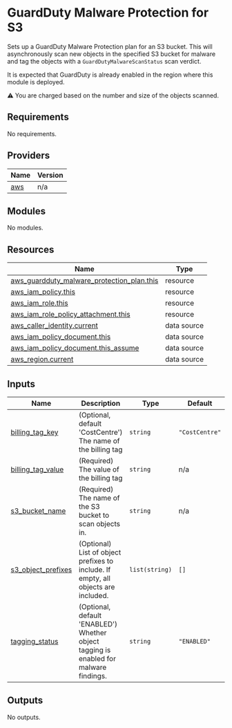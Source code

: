 # GuardDuty Malware Protection for S3

Sets up a GuardDuty Malware Protection plan for an S3 bucket.  This will asynchronously scan new objects in the specified S3 bucket for malware and tag the objects with a `GuardDutyMalwareScanStatus` scan verdict.

It is expected that GuardDuty is already enabled in the region where this module is deployed.

:warning: You are charged based on the number and size of the objects scanned.

## Requirements

No requirements.

## Providers

| Name | Version |
|------|---------|
| <a name="provider_aws"></a> [aws](#provider\_aws) | n/a |

## Modules

No modules.

## Resources

| Name | Type |
|------|------|
| [aws_guardduty_malware_protection_plan.this](https://registry.terraform.io/providers/hashicorp/aws/latest/docs/resources/guardduty_malware_protection_plan) | resource |
| [aws_iam_policy.this](https://registry.terraform.io/providers/hashicorp/aws/latest/docs/resources/iam_policy) | resource |
| [aws_iam_role.this](https://registry.terraform.io/providers/hashicorp/aws/latest/docs/resources/iam_role) | resource |
| [aws_iam_role_policy_attachment.this](https://registry.terraform.io/providers/hashicorp/aws/latest/docs/resources/iam_role_policy_attachment) | resource |
| [aws_caller_identity.current](https://registry.terraform.io/providers/hashicorp/aws/latest/docs/data-sources/caller_identity) | data source |
| [aws_iam_policy_document.this](https://registry.terraform.io/providers/hashicorp/aws/latest/docs/data-sources/iam_policy_document) | data source |
| [aws_iam_policy_document.this_assume](https://registry.terraform.io/providers/hashicorp/aws/latest/docs/data-sources/iam_policy_document) | data source |
| [aws_region.current](https://registry.terraform.io/providers/hashicorp/aws/latest/docs/data-sources/region) | data source |

## Inputs

| Name | Description | Type | Default | Required |
|------|-------------|------|---------|:--------:|
| <a name="input_billing_tag_key"></a> [billing\_tag\_key](#input\_billing\_tag\_key) | (Optional, default 'CostCentre') The name of the billing tag | `string` | `"CostCentre"` | no |
| <a name="input_billing_tag_value"></a> [billing\_tag\_value](#input\_billing\_tag\_value) | (Required) The value of the billing tag | `string` | n/a | yes |
| <a name="input_s3_bucket_name"></a> [s3\_bucket\_name](#input\_s3\_bucket\_name) | (Required) The name of the S3 bucket to scan objects in. | `string` | n/a | yes |
| <a name="input_s3_object_prefixes"></a> [s3\_object\_prefixes](#input\_s3\_object\_prefixes) | (Optional) List of object prefixes to include. If empty, all objects are included. | `list(string)` | `[]` | no |
| <a name="input_tagging_status"></a> [tagging\_status](#input\_tagging\_status) | (Optional, default 'ENABLED') Whether object tagging is enabled for malware findings. | `string` | `"ENABLED"` | no |

## Outputs

No outputs.
